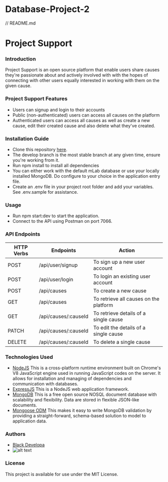 # Database-Project-2
// README.md
# Project Support
### Introduction
Project Support is an open source platform that enable users share causes they're passionate about and actively involved with with the hopes of connecting with other users equally interested in working with them on the given cause.
### Project Support Features
* Users can signup and login to their accounts
* Public (non-authenticated) users can access all causes on the platform
* Authenticated users can access all causes as well as create a new cause, edit their created cause and also delete what they've created.
### Installation Guide
* Clone this repository [here](https://github.com/blackdevelopa/ProjectSupport.git).
* The develop branch is the most stable branch at any given time, ensure you're working from it.
* Run npm install to install all dependencies
* You can either work with the default mLab database or use your locally installed MongoDB. Do configure to your choice in the application entry file.
* Create an .env file in your project root folder and add your variables. See .env.sample for assistance.
### Usage
* Run npm start:dev to start the application.
* Connect to the API using Postman on port 7066.
### API Endpoints
| HTTP Verbs | Endpoints | Action |
| --- | --- | --- |
| POST | /api/user/signup | To sign up a new user account |
| POST | /api/user/login | To login an existing user account |
| POST | /api/causes | To create a new cause |
| GET | /api/causes | To retrieve all causes on the platform |
| GET | /api/causes/:causeId | To retrieve details of a single cause |
| PATCH | /api/causes/:causeId | To edit the details of a single cause |
| DELETE | /api/causes/:causeId | To delete a single cause |
### Technologies Used
* [NodeJS](https://nodejs.org/) This is a cross-platform runtime environment built on Chrome's V8 JavaScript engine used in running JavaScript codes on the server. It allows for installation and managing of dependencies and communication with databases.
* [ExpressJS](https://www.expresjs.org/) This is a NodeJS web application framework.
* [MongoDB](https://www.mongodb.com/) This is a free open source NOSQL document database with scalability and flexibility. Data are stored in flexible JSON-like documents.
* [Mongoose ODM](https://mongoosejs.com/) This makes it easy to write MongoDB validation by providing a straight-forward, schema-based solution to model to application data.
### Authors
* [Black Developa](https://github.com/blackdevelopa)
* ![alt text](https://avatars0.githubusercontent.com/u/29962968?s=400&u=7753a408ed02e51f88a13a5d11014484bc4d80ee&v=4)
### License
This project is available for use under the MIT License.